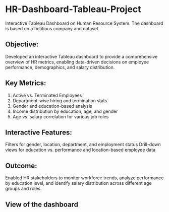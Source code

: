 # HR-Dashboard-Tableau-Project
Interactive Tableau Dashboard on Human Resource System. The dashboard is based on a fictitious company and dataset.

## Objective: 
Developed an interactive Tableau dashboard to provide a comprehensive overview of HR metrics, enabling data-driven decisions on employee performance, demographics, and salary distribution.

## Key Metrics:
1. Active vs. Terminated Employees
2. Department-wise hiring and termination stats
3. Gender and education-based analysis
4. Income distribution by education, age, and gender
5. Age vs. salary correlation for various job roles

## Interactive Features:

Filters for gender, location, department, and employment status
Drill-down views for education vs. performance and location-based employee data

## Outcome:
Enabled HR stakeholders to monitor workforce trends, analyze performance by education level, and identify salary distribution across different age groups and roles.

## View of the dashboard

